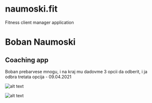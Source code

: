 # naumoski.fit
 Fitness client manager application

# Boban Naumoski
## Coaching app
Boban prebarvese mnogu, i na kraj mu dadovme 3 opcii da odberit, i ja odbra tretata opcija - 09.04.2021



![alt text](https://i.imgur.com/UwyQixO.jpg)

![alt text](https://i.imgur.com/sSj9Byo.jpg)
